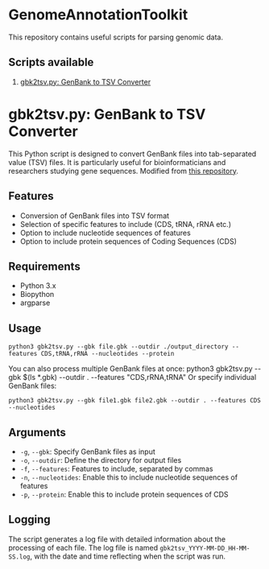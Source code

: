 # GenomeAnnotationToolkit
This repository contains useful scripts for parsing genomic data.

## Scripts available
1. [gbk2tsv.py: GenBank to TSV Converter](#gbk2tsvpy-genbank-to-tsv-converter)

# gbk2tsv.py: GenBank to TSV Converter

This Python script is designed to convert GenBank files into tab-separated value (TSV) files. It is particularly useful for bioinformaticians and researchers studying gene sequences. 
Modified from [this repository](https://github.com/wanyuac/BINF_toolkit/blob/master/gbk2tsv.py).

## Features

- Conversion of GenBank files into TSV format
- Selection of specific features to include (CDS, tRNA, rRNA etc.)
- Option to include nucleotide sequences of features
- Option to include protein sequences of Coding Sequences (CDS)

## Requirements

- Python 3.x
- Biopython
- argparse

## Usage
```
python3 gbk2tsv.py --gbk file.gbk --outdir ./output_directory --features CDS,tRNA,rRNA --nucleotides --protein
```

You can also process multiple GenBank files at once:
python3 gbk2tsv.py --gbk $(ls *.gbk) --outdir . --features "CDS,rRNA,tRNA"
Or specify individual GenBank files:

```
python3 gbk2tsv.py --gbk file1.gbk file2.gbk --outdir . --features CDS --nucleotides
```

## Arguments

- `-g`, `--gbk`: Specify GenBank files as input
- `-o`, `--outdir`: Define the directory for output files
- `-f`, `--features`: Features to include, separated by commas
- `-n`, `--nucleotides`: Enable this to include nucleotide sequences of features
- `-p`, `--protein`: Enable this to include protein sequences of CDS

## Logging

The script generates a log file with detailed information about the processing of each file. The log file is named `gbk2tsv_YYYY-MM-DD_HH-MM-SS.log`, with the date and time reflecting when the script was run.
